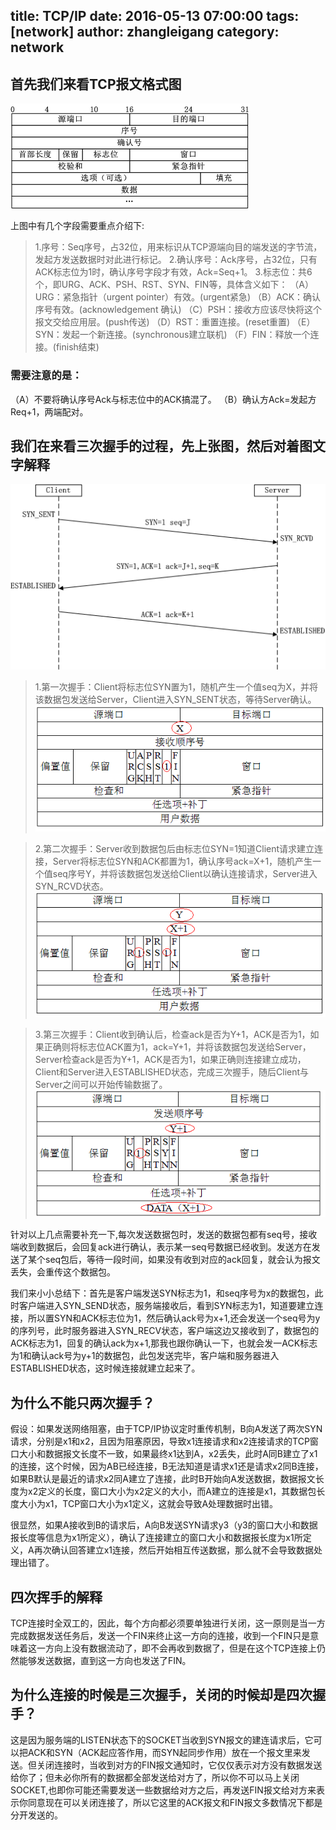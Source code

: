 title: TCP/IP
date: 2016-05-13 07:00:00
tags: [network]
author: zhangleigang
category: network
---

## 首先我们来看TCP报文格式图<!-- more -->
![sanciwoshou1](TCP-IP/sanciwoshou1.png)

上图中有几个字段需要重点介绍下:
>1.序号：Seq序号，占32位，用来标识从TCP源端向目的端发送的字节流，发起方发送数据时对此进行标记。
>2.确认序号：Ack序号，占32位，只有ACK标志位为1时，确认序号字段才有效，Ack=Seq+1。
>3.标志位：共6个，即URG、ACK、PSH、RST、SYN、FIN等，具体含义如下：
（A）URG：紧急指针（urgent pointer）有效。(urgent紧急)
（B）ACK：确认序号有效。(acknowledgement 确认)
（C）PSH：接收方应该尽快将这个报文交给应用层。(push传送)
（D）RST：重置连接。(reset重置)
（E）SYN：发起一个新连接。(synchronous建立联机)
（F）FIN：释放一个连接。(finish结束)

### 需要注意的是：
（A）不要将确认序号Ack与标志位中的ACK搞混了。
（B）确认方Ack=发起方Req+1，两端配对。

## 我们在来看三次握手的过程，先上张图，然后对着图文字解释
![sanciwoshou5](TCP-IP/sanciwoshou5.png)

>1.第一次握手：Client将标志位SYN置为1，随机产生一个值seq为X，并将该数据包发送给Server，Client进入SYN_SENT状态，等待Server确认。
![sanciwoshou2](TCP-IP/sanciwoshou2.png)

>2.第二次握手：Server收到数据包后由标志位SYN=1知道Client请求建立连接，Server将标志位SYN和ACK都置为1，确认序号ack=X+1，随机产生一个值seq序号Y，并将该数据包发送给Client以确认连接请求，Server进入SYN_RCVD状态。
![sanciwoshou3](TCP-IP/sanciwoshou3.png)

>3.第三次握手：Client收到确认后，检查ack是否为Y+1，ACK是否为1，如果正确则将标志位ACK置为1，ack=Y+1，并将该数据包发送给Server，Server检查ack是否为Y+1，ACK是否为1，如果正确则连接建立成功，Client和Server进入ESTABLISHED状态，完成三次握手，随后Client与Server之间可以开始传输数据了。
![sanciwoshou4](TCP-IP/sanciwoshou4.png)
 
 针对以上几点需要补充一下,每次发送数据包时，发送的数据包都有seq号，接收端收到数据后，会回复ack进行确认，表示某一seq号数据已经收到。发送方在发送了某个seq包后，等待一段时间，如果没有收到对应的ack回复，就会认为报文丢失，会重传这个数据包。

 我们来小小总结下：首先是客户端发送SYN标志为1，和seq序号为x的数据包，此时客户端进入SYN_SEND状态，服务端接收后，看到SYN标志为1，知道要建立连接，所以置SYN和ACK标志位为1，然后确认ack号为x+1,还会发送一个seq号为y的序列号，此时服务器进入SYN_RECV状态，客户端这边又接收到了，数据包的ACK标志为1，回复的确认ack为x+1,那我也跟你确认一下，也就会发一ACK标志为1和确认ack号为y+1的数据包，此包发送完毕，客户端和服务器进入ESTABLISHED状态，这时候连接就建立起来了。

## 为什么不能只两次握手？
  假设：如果发送网络阻塞，由于TCP/IP协议定时重传机制，B向A发送了两次SYN请求，分别是x1和x2，且因为阻塞原因，导致x1连接请求和x2连接请求的TCP窗口大小和数据报文长度不一致，如果最终x1达到A，x2丢失，此时A同B建立了x1的连接，这个时候，因为AB已经连接，B无法知道是请求x1还是请求x2同B连接，如果B默认是最近的请求x2同A建立了连接，此时B开始向A发送数据，数据报文长度为x2定义的长度，窗口大小为x2定义的大小，而A建立的连接是x1，其数据包长度大小为x1，TCP窗口大小为x1定义，这就会导致A处理数据时出错。

   很显然，如果A接收到B的请求后，A向B发送SYN请求y3（y3的窗口大小和数据报长度等信息为x1所定义），确认了连接建立的窗口大小和数据报长度为x1所定义，A再次确认回答建立x1连接，然后开始相互传送数据，那么就不会导致数据处理出错了。

## 四次挥手的解释
   TCP连接时全双工的，因此，每个方向都必须要单独进行关闭，这一原则是当一方完成数据发送任务后，发送一个FIN来终止这一方向的连接，收到一个FIN只是意味着这一方向上没有数据流动了，即不会再收到数据了，但是在这个TCP连接上仍然能够发送数据，直到这一方向也发送了FIN。

## 为什么连接的时候是三次握手，关闭的时候却是四次握手？
   这是因为服务端的LISTEN状态下的SOCKET当收到SYN报文的建连请求后，它可以把ACK和SYN（ACK起应答作用，而SYN起同步作用）放在一个报文里来发送。但关闭连接时，当收到对方的FIN报文通知时，它仅仅表示对方没有数据发送给你了；但未必你所有的数据都全部发送给对方了，所以你不可以马上关闭SOCKET,也即你可能还需要发送一些数据给对方之后，再发送FIN报文给对方来表示你同意现在可以关闭连接了，所以它这里的ACK报文和FIN报文多数情况下都是分开发送的。